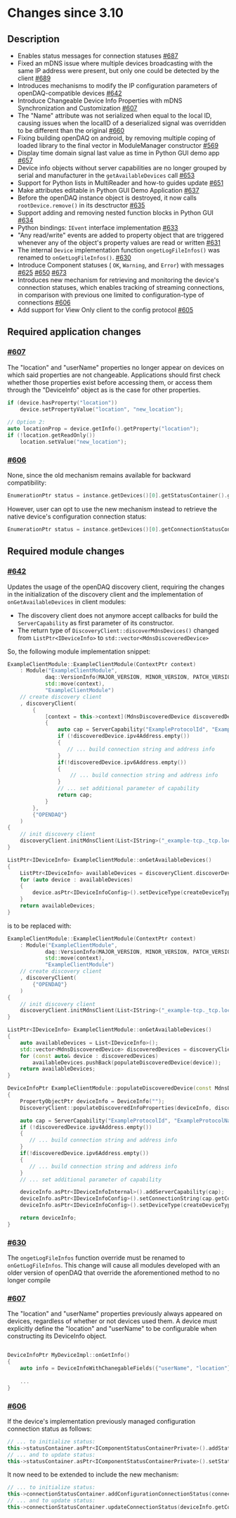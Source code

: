 # Changes since 3.10

## Description

- Enables status messages for connection statuses [#687](https://github.com/openDAQ/openDAQ/pull/687)
- Fixed an mDNS issue where multiple devices broadcasting with the same IP address were present, but only one could be detected by the client [#689](https://github.com/openDAQ/openDAQ/pull/689)
- Introduces mechanisms to modify the IP configuration parameters of openDAQ-compatible devices [#642](https://github.com/openDAQ/openDAQ/pull/642)
- Introduce Changeable Device Info Properties with mDNS Synchronization and Customization [#607](https://github.com/openDAQ/openDAQ/pull/607)
- The "Name" attribute was not serialized when equal to the local ID, causing issues when the localID of a deserialized signal was overridden to be different than the original [#660](https://github.com/openDAQ/openDAQ/pull/660)
- Fixing building openDAQ on android, by removing multiple coping of loaded library to the final vector in ModuleManager constructor [#569](https://github.com/openDAQ/openDAQ/pull/659)
- Display time domain signal last value as time in Python GUI demo app [#657](https://github.com/openDAQ/openDAQ/pull/657)
- Device info objects without server capabilities are no longer grouped by serial and manufacturer in the `getAvailableDevices` call [#653](https://github.com/openDAQ/openDAQ/pull/653)
- Support for Python lists in MultiReader and how-to guides update [#651](https://github.com/openDAQ/openDAQ/pull/651)
- Make attributes editable in Python GUI Demo Application [#637](https://github.com/openDAQ/openDAQ/pull/637) 
- Before the openDAQ instance object is destroyed, it now calls `rootDevice.remove()` in its desctructor [#635](https://github.com/openDAQ/openDAQ/pull/635)
- Support adding and removing nested function blocks in Python GUI [#634](https://github.com/openDAQ/openDAQ/pull/634)
- Python bindings: `IEvent` interface implementation [#633](https://github.com/openDAQ/openDAQ/pull/633)
- "Any read/write" events are added to property object that are triggered whenever any of the object's property values are read or written [#631](https://github.com/openDAQ/openDAQ/pull/631)
- The internal `Device` implementation function `ongetLogFileInfos()` was renamed to `onGetLogFileInfos()`. [#630](https://github.com/openDAQ/openDAQ/pull/630)
- Introduce Component statuses ( `OK`, `Warning`, and `Error`) with messages [#625](https://github.com/openDAQ/openDAQ/pull/625) [#650](https://github.com/openDAQ/openDAQ/pull/650) [#673](https://github.com/openDAQ/openDAQ/pull/673)
- Introduces new mechanism for retrieving and monitoring the device's connection statuses, which enables tracking of streaming connections, in comparison with previous one limited to configuration-type of connections [#606](https://github.com/openDAQ/openDAQ/pull/606)
- Add support for View Only client to the config protocol [#605](https://github.com/openDAQ/openDAQ/pull/605)

## Required application changes
### [#607](https://github.com/openDAQ/openDAQ/pull/607)

The "location" and "userName" properties no longer appear on devices on which said properties are not changeable. Applications should first check whether those properties exist before accessing them, or access them through the  "DeviceInfo" object as is the case for other properties.

```cpp
if (device.hasProperty("location"))
	device.setPropertyValue("location", "new_location");
	
// Option 2:
auto locationProp = device.getInfo().getProperty("location");
if (!location.getReadOnly())
	location.setValue("new_location");
```

### [#606](https://github.com/openDAQ/openDAQ/pull/606)

None, since the old mechanism remains available for backward compatibility:

```cpp
EnumerationPtr status = instance.getDevices()[0].getStatusContainer().getStatus("ConnectionStatus");
```

However, user can opt to use the new mechanism instead to retrieve the native device's configuration connection status:

```cpp
EnumerationPtr status = instance.getDevices()[0].getConnectionStatusContainer().getStatus("ConfigurationStatus");
```


## Required module changes

### [#642](https://github.com/openDAQ/openDAQ/pull/642)

Updates the usage of the openDAQ discovery client, requiring the changes in the initialization of the discovery client
and the implementation of `onGetAvailableDevices` in client modules: 
* The discovery client does not anymore accept callbacks for build the `ServerCapability` as first parameter of its constructor. 
* The return type of `DiscoveryClient::discoverMdnsDevices()` changed from `ListPtr<IDeviceInfo>` to `std::vector<MdnsDiscoveredDevice>`

So, the following module implementation snippet:

```cpp
ExampleClientModule::ExampleClientModule(ContextPtr context)
    : Module("ExampleClientModule",
            daq::VersionInfo(MAJOR_VERSION, MINOR_VERSION, PATCH_VERSION),
            std::move(context),
            "ExampleClientModule")
    // create discovery client
    , discoveryClient(
        {
            [context = this->context](MdnsDiscoveredDevice discoveredDevice)
            {
                auto cap = ServerCapability("ExampleProtocolId", "ExampleProtocolName", ProtocolType::Configuration);
                if (!discoveredDevice.ipv4Address.empty())
                {
                   // ... build connection string and address info
                }
                if(!discoveredDevice.ipv6Address.empty())
                {
                    // ... build connection string and address info
                }
                // ... set additional parameter of capability
                return cap;
            }
        },
        {"OPENDAQ"}
    )
{
    // init discovery client
    discoveryClient.initMdnsClient(List<IString>("_example-tcp._tcp.local."));
}

ListPtr<IDeviceInfo> ExampleClientModule::onGetAvailableDevices()
{
    ListPtr<IDeviceInfo> availableDevices = discoveryClient.discoverDevices();
    for (auto device : availableDevices)
    {
        device.asPtr<IDeviceInfoConfig>().setDeviceType(createDeviceType());
    }
    return availableDevices;
}
```

is to be replaced with:

```cpp
ExampleClientModule::ExampleClientModule(ContextPtr context)
    : Module("ExampleClientModule",
            daq::VersionInfo(MAJOR_VERSION, MINOR_VERSION, PATCH_VERSION),
            std::move(context),
            "ExampleClientModule")
    // create discovery client
    , discoveryClient(
        {"OPENDAQ"}
    )
{
    // init discovery client
    discoveryClient.initMdnsClient(List<IString>("_example-tcp._tcp.local."));
}

ListPtr<IDeviceInfo> ExampleClientModule::onGetAvailableDevices()
{
    auto availableDevices = List<IDeviceInfo>();
    std::vector<MdnsDiscoveredDevice> discoveredDevices = discoveryClient.discoverMdnsDevices();
    for (const auto& device : discoveredDevices)
        availableDevices.pushBack(populateDiscoveredDevice(device));
    return availableDevices;
}

DeviceInfoPtr ExampleClientModule::populateDiscoveredDevice(const MdnsDiscoveredDevice& discoveredDevice)
{
    PropertyObjectPtr deviceInfo = DeviceInfo("");
    DiscoveryClient::populateDiscoveredInfoProperties(deviceInfo, discoveredDevice);

    auto cap = ServerCapability("ExampleProtocolId", "ExampleProtocolName", ProtocolType::Configuration);
    if (!discoveredDevice.ipv4Address.empty())
    {
       // ... build connection string and address info
    }
    if(!discoveredDevice.ipv6Address.empty())
    {
       // ... build connection string and address info
    }
    // ... set additional parameter of capability

    deviceInfo.asPtr<IDeviceInfoInternal>().addServerCapability(cap);
    deviceInfo.asPtr<IDeviceInfoConfig>().setConnectionString(cap.getConnectionString());
    deviceInfo.asPtr<IDeviceInfoConfig>().setDeviceType(createDeviceType());

    return deviceInfo;
}
```

### [#630](https://github.com/openDAQ/openDAQ/pull/630)

The `ongetLogFileInfos` function override must be renamed to `onGetLogFileInfos`. This change will cause all modules developed with an older version of openDAQ that override the aforementioned method to no longer compile

### [#607](https://github.com/openDAQ/openDAQ/pull/607)

The "location" and "userName" properties previously always appeared on devices, regardless of whether or not devices used them. A device must explicitly define the "location" and "userName" to be configurable when constructing its DeviceInfo object.

```cpp

DeviceInfoPtr MyDeviceImpl::onGetInfo()
{
    auto info = DeviceInfoWithChanegableFields({"userName", "location"});
	
	...
}

```

### [#606](https://github.com/openDAQ/openDAQ/pull/606)

If the device's implementation previously managed configuration connection status as follows:

```cpp
// ... to initialize status:
this->statusContainer.asPtr<IComponentStatusContainerPrivate>().addStatus("ConnectionStatus", statusInitValue);
// ... and to update status:
this->statusContainer.asPtr<IComponentStatusContainerPrivate>().setStatus("ConnectionStatus", value);
```

It now need to be extended to include the new mechanism:

```cpp
// ... to initialize status:
this->connectionStatusContainer.addConfigurationConnectionStatus(connectionString, statusInitValue);
// ... and to update status:
this->connectionStatusContainer.updateConnectionStatus(deviceInfo.getConnectionString(), value, nullptr);
```
